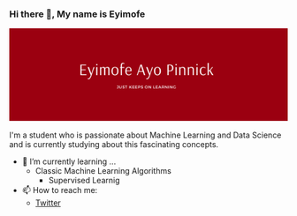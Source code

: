 ### Hi there 👋, My name is Eyimofe 
![I am Eyimofe](https://github.com/EyimofeP/EyimofeP/raw/main/Eyimofe.png)

I'm a student who is passionate about Machine Learning and Data Science and is currently studying about this fascinating concepts. 

- 🌱 I’m currently learning ...
  - Classic Machine Learning Algorithms
    - Supervised Learnig
- 📫 How to reach me:
  -   [Twitter](https://twitter.com/_theweirdnerd/)




<!--
**EyimofeP/EyimofeP** is a ✨ _special_ ✨ repository because its `README.md` (this file) appears on your GitHub profile.

Here are some ideas to get you started:

- 🔭 I’m currently working on ...
- 🌱 I’m currently learning ...
- 👯 I’m looking to collaborate on ...
- 🤔 I’m looking for help with ...
- 💬 Ask me about ...
- 📫 How to reach me: ...
- 😄 Pronouns: ...
- ⚡ Fun fact: ...
-->
